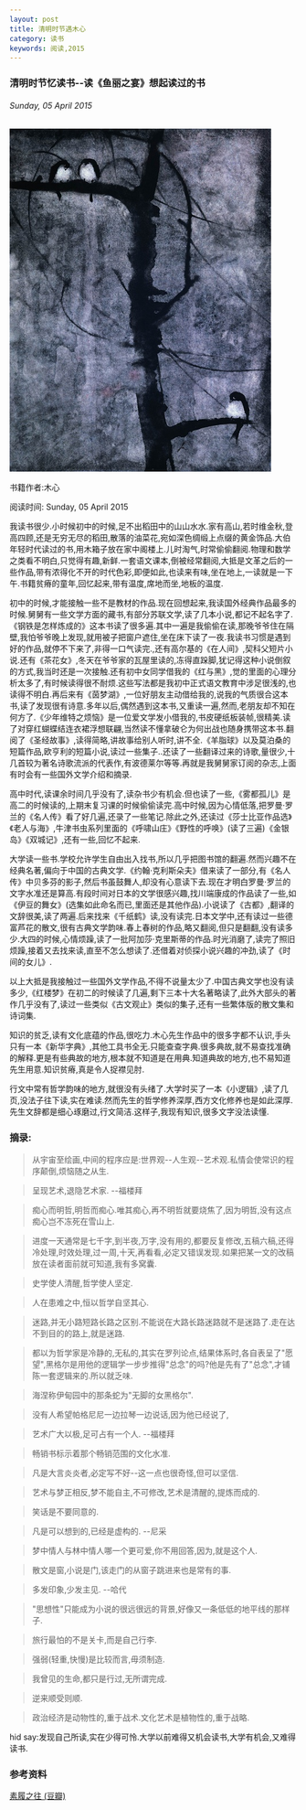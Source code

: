 ```yaml
---
layout: post
title: 清明时节遇木心
category: 读书
keywords: 阅读,2015
---
```


### 清明时节忆读书--读《鱼丽之宴》想起读过的书

###### Sunday, 05 April 2015

![木心画作](/../../assets/img/book/2015/Muxin_painting.jpg)

书籍作者:木心

阅读时间: Sunday, 05 April 2015

我读书很少.小时候初中的时候,足不出稻田中的山山水水.家有高山,若时维金秋,登高四顾,还是无穷无尽的稻田,散落的油菜花,宛如深色绸缎上点缀的黄金饰品.大伯年轻时代读过的书,用木箱子放在家中阁楼上.儿时淘气,时常偷偷翻阅.物理和数学之类看不明白,只觉得有趣,新鲜.一套语文课本,倒被经常翻阅,大抵是文革之后的一些作品,带有浓得化不开的时代色彩,即便如此,也读来有味,坐在地上,一读就是一下午.书籍贫瘠的童年,回忆起来,带有温度,席地而坐,地板的温度.

初中的时候,才能接触一些不是教材的作品.现在回想起来,我读国外经典作品最多的时候.舅舅有一些文学方面的藏书,有部分苏联文学,读了几本小说,都记不起名字了.《钢铁是怎样炼成的》这本书读了很多遍.其中一遍是我偷偷在读,那晚爷爷住在隔壁,我怕爷爷晚上发现,就用被子把窗户遮住,坐在床下读了一夜.我读书习惯是遇到好的作品,就停不下来了,非得一口气读完.,还有高尔基的《在人间》,契科父短片小说.还有《茶花女》,冬天在爷爷家的瓦屋里读的,冻得直跺脚,犹记得这种小说倒叙的方式,我当时还是一次接触.还有初中女同学借我的《红与黑》,觉的里面的心理分析太多了,有时候读得很不耐烦.这些写法都是我初中正式语文教育中涉足很浅的,也读得不明白.再后来有《茵梦湖》,一位好朋友主动借给我的,说我的气质很合这本书,读了发现很有诗意.多年以后,偶然遇到这本书,又重读一遍,然而,老朋友却不知在何方了.《少年维特之烦恼》是一位爱文学发小借我的,书皮硬纸板装帧,很精美.读了对穿红蝴蝶结连衣裙浮想联翩,当然读不懂拿破仑为何出战也随身携带这本书.翻阅了《圣经故事》,读得简略,讲故事给别人听时,讲不全.《羊脂球》以及莫泊桑的短篇作品,欧亨利的短篇小说,读过一些集子..还读了一些翻译过来的诗歌,量很少,十几首较为著名诗歌流派的代表作,有波德莱尔等等.再就是我舅舅家订阅的杂志,上面有时会有一些国外文学介绍和摘录.

高中时代,读课余时间几乎没有了,读杂书少有机会.但也读了一些,《雾都孤儿》是高二的时候读的,上期末复习课的时候偷偷读完.高中时候,因为心情低落,把罗曼·罗兰的《名人传》看了好几遍,还录了一些笔记.除此之外,还读过《莎士比亚作品选》《老人与海》,牛津书虫系列里面的《呼啸山庄》《野性的呼唤》(读了三遍)《金银岛》《双城记》,还有一些,回忆不起来.

大学读一些书.学校允许学生自由出入找书,所以几乎把图书馆的翻遍.然而兴趣不在经典名著,偏向于中国的古典文学.《约翰·克利斯朵夫》借来读了一部分,有《名人传》中贝多芬的影子,然后书虽鼓舞人,却没有心意读下去.现在才明白罗曼·罗兰的文字水准还是算高.有段时间对日本的文学很感兴趣,找川端康成的作品读了一些,如《伊豆的舞女》(选集如此命名而已,里面还是其他作品).小说读了《古都》,翻译的文辞很美,读了两遍.后来找来《千纸鹤》读,没有读完.日本文学中,还有读过一些德富芦花的散文,很有古典文学韵味.春上春树的作品,略又翻阅,但只是翻翻,没有读多少.大四的时候,心情烦躁,读了一批阿加莎·克里斯蒂的作品.时光消磨了,读完了照旧烦躁,接着又去找来读,直至不怎么想读了.还借着对侦探小说兴趣的冲劲,读了《时间的女儿》.

以上大抵是我接触过一些国外文学作品,不得不说量太少了.中国古典文学也没有读多少,《红楼梦》在初二的时候读了几遍,剩下三本十大名著略读了,此外大部头的著作几乎没有了,读过一些类似《古文观止》类似的集子,还有一些繁体版的散文集和诗词集.

知识的贫乏,读有文化底蕴的作品,很吃力.木心先生作品中的很多字都不认识,手头只有一本《新华字典》,其他工具书全无.只能查查字典.很多典故,就不易查找准确的解释.更是有些典故的地方,根本就不知道是在用典.知道典故的地方,也不易知道先生用意.知识贫瘠,真是令人捉襟见肘.

行文中常有哲学韵味的地方,就很没有头绪了.大学时买了一本《小逻辑》,读了几页,没法子往下读,实在难读.然而先生的哲学修养深厚,西方文化修养也是如此深厚.先生文辞都是细心琢磨过,行文简洁.这样子,我现有知识,很多文字没法读懂.

### 摘录:

> 从宇宙至绘画,中间的程序应是:世界观--人生观--艺术观.私情会使常识的程序颠倒,烦恼随之从生.

> 呈现艺术,退隐艺术家. --福楼拜

> 痴心而明哲,明哲而痴心.唯其痴心,再不明哲就要烧焦了,因为明哲,没有这点痴心岂不冻死在雪山上.

> 进度一天通常是七千字,到半夜,万字,没有用的,都要反复修改,五稿六稿,还得冷处理,时效处理,过一周,十天,再看看,必定又错误发现.如果把某一文的改稿放在读者面前就可知道,我有多窝囊.

> 史学使人清醒,哲学使人坚定.

> 人在患难之中,恒以哲学自坚其心.

> 迷路,并无小路短路长路之区别.不能说在大路长路迷路就不是迷路了.走在达不到目的的路上,就是迷路.

> 都以为哲学家是冷静的,无私的,其实在罗列论点,结果体系时,各自表呈了"愿望",黑格尔是用他的逻辑学一步步推得"总念"的吗?他是先有了"总念",才铺陈一套逻辑来的.所以就乏味.

> 海涅称伊甸园中的那条蛇为"无脚的女黑格尔".

> 没有人希望帕格尼尼一边拉琴一边说话,因为他已经说了,

> 艺术广大以极,足可占有一个人. --福楼拜

> 畅销书标示着那个畅销范围的文化水准.

> 凡是大言炎炎者,必定写不好--这一点也很奇怪,但可以坚信.

> 艺术与梦正相反,梦不能自主,不可修改,艺术是清醒的,提炼而成的.

> 笑话是不要同意的.

> 凡是可以想到的,已经是虚构的. --尼采

> 梦中情人与林中情人哪一个更可爱,你不用回答,因为,就是这个人.

> 散文是窗,小说是门,该走门的从窗子跳进来也是常有的事.

> 多发印象,少发主见. --哈代

> "思想性"只能成为小说的很远很远的背景,好像又一条低低的地平线的那样子.

> 旅行最怕的不是关卡,而是自己行李.

> 强弱(轻重,快慢)是比较而言,毋须制造.

> 我曾见的生命,都只是行过,无所谓完成.

> 逆来顺受则顺.

> 政治经济是动物性的,重于战术.文化艺术是植物性的,重于战略.


hid say:发现自己所读,实在少得可怜.大学以前难得又机会读书,大学有机会,又难得读书.






### 参考资料
[素履之往 (豆瓣)](http://book.douban.com/subject/1949679/)



